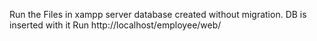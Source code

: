 Run the Files in xampp server
database created without migration. DB is inserted with it 
Run http://localhost/employee/web/
